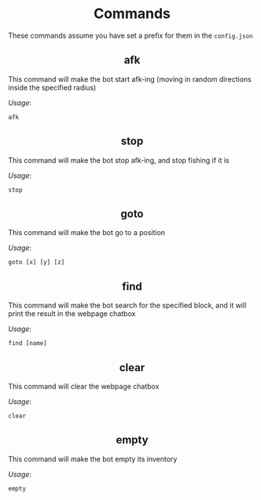 <h1 align="center">Commands</h1>

These commands assume you have set a prefix for them in the `config.json`

<h2 align="center">afk</h2>

This command will make the bot start afk-ing (moving in random directions inside the specified radius)

*Usage*:

`afk`

<h2 align="center">stop</h2>

This command will make the bot stop afk-ing, and stop fishing if it is

*Usage*:

`stop`

<h2 align="center">goto</h2>

This command will make the bot go to a position

*Usage*:

`goto [x] [y] [z]`

<h2 align="center">find</h2>

This command will make the bot search for the specified block, and it will print the result in the webpage chatbox

*Usage*:

`find [name]`

<h2 align="center">clear</h2>

This command will clear the webpage chatbox

*Usage*:

`clear`

<h2 align="center">empty</h2>

This command will make the bot empty its inventory

*Usage*:

`empty`